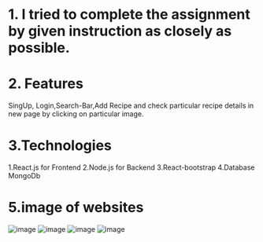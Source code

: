 # 1. I tried to complete the assignment by given instruction as closely as possible.
# 2. Features
SingUp, Login,Search-Bar,Add Recipe and check particular recipe details in new page by clicking on particular image.

# 3.Technologies
 1.React.js for Frontend
 2.Node.js for Backend
 3.React-bootstrap
 4.Database MongoDb
 
# 5.image of websites
![image](https://user-images.githubusercontent.com/86652571/193398688-2a153a35-bec7-4d7b-bf4b-b867bc082846.png)
![image](https://user-images.githubusercontent.com/86652571/193399112-7a74cb2e-94fa-4377-a9e1-036559357bf9.png)
![image](https://user-images.githubusercontent.com/86652571/193398774-5b853e74-d660-4b3c-b4e0-6b4a2fe28dc9.png)
![image](https://user-images.githubusercontent.com/86652571/193399478-ab5d95bb-ca1a-40a1-90d3-53e462dbab92.png)


